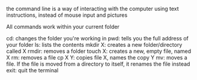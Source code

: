 the command line is a way of interacting with the computer using text instructions, instead of mouse input and pictures

All commands work within your current folder

cd: changes the folder you're working in
pwd: tells you the full address of your folder
ls: lists the contents
mkdir X: creates a new folder/directory called X
rmdir: removes a folder 
touch X: creates a new, empty file, named X
rm: removes a file
cp X Y: copies file X, names the copy Y
mv: moves a file. If the file is moved from a directory to itself, it renames the file instead
exit: quit the terminal